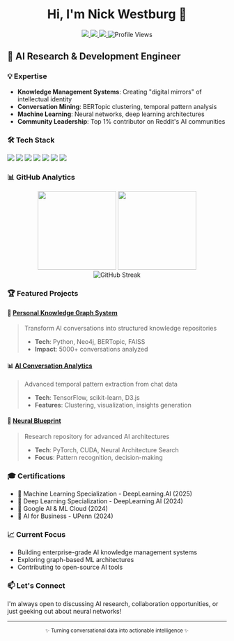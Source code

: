 <div align="center">
  
  # Hi, I'm Nick Westburg 👋
  
  <a href="https://linkedin.com/in/nickwestburg">
    <img src="https://img.shields.io/badge/LinkedIn-0077B5?style=for-the-badge&logo=linkedin&logoColor=white" />
  </a>
  <a href="https://twitter.com/AIwithNick">
    <img src="https://img.shields.io/badge/Twitter-1DA1F2?style=for-the-badge&logo=twitter&logoColor=white" />
  </a>
  <a href="https://reddit.com/user/Background-Zombie689">
    <img src="https://img.shields.io/badge/Reddit-FF4500?style=for-the-badge&logo=reddit&logoColor=white" />
  </a>
  
  <img src="https://komarev.com/ghpvc/?username=W3STY11&style=flat-square&color=blue" alt="Profile Views"/>
</div>


## 🚀 AI Research & Development Engineer


### 💡 Expertise

- **Knowledge Management Systems**: Creating "digital mirrors" of intellectual identity
- **Conversation Mining**: BERTopic clustering, temporal pattern analysis
- **Machine Learning**: Neural networks, deep learning architectures
- **Community Leadership**: Top 1% contributor on Reddit's AI communities

### 🛠️ Tech Stack

<div align="left">
  <img src="https://img.shields.io/badge/Python-3776AB?style=for-the-badge&logo=python&logoColor=white" />
  <img src="https://img.shields.io/badge/TensorFlow-FF6F00?style=for-the-badge&logo=tensorflow&logoColor=white" />
  <img src="https://img.shields.io/badge/PyTorch-EE4C2C?style=for-the-badge&logo=pytorch&logoColor=white" />
  <img src="https://img.shields.io/badge/Neo4j-008CC1?style=for-the-badge&logo=neo4j&logoColor=white" />
  <img src="https://img.shields.io/badge/CUDA-76B900?style=for-the-badge&logo=nvidia&logoColor=white" />
  <img src="https://img.shields.io/badge/Docker-2496ED?style=for-the-badge&logo=docker&logoColor=white" />
  <img src="https://img.shields.io/badge/AWS-232F3E?style=for-the-badge&logo=amazon-aws&logoColor=white" />
</div>

### 📊 GitHub Analytics

<div align="center">
  <img height="180em" src="https://github-readme-stats.vercel.app/api?username=W3STY11&show_icons=true&theme=dark&include_all_commits=true&count_private=true"/>
  <img height="180em" src="https://github-readme-stats.vercel.app/api/top-langs/?username=W3STY11&layout=compact&langs_count=7&theme=dark"/>
</div>

<div align="center">
  <img src="https://github-readme-streak-stats.herokuapp.com/?user=W3STY11&theme=dark" alt="GitHub Streak"/>
</div>

### 🏆 Featured Projects

#### 🧠 [Personal Knowledge Graph System](https://github.com/W3STY11/personal-knowledge-graph)
> Transform AI conversations into structured knowledge repositories
> - **Tech**: Python, Neo4j, BERTopic, FAISS
> - **Impact**: 5000+ conversations analyzed

#### 📊 [AI Conversation Analytics](https://github.com/W3STY11/ai-conversation-analytics)
> Advanced temporal pattern extraction from chat data
> - **Tech**: TensorFlow, scikit-learn, D3.js
> - **Features**: Clustering, visualization, insights generation

#### 🤖 [Neural Blueprint](https://github.com/W3STY11/neural-blueprint)
> Research repository for advanced AI architectures
> - **Tech**: PyTorch, CUDA, Neural Architecture Search
> - **Focus**: Pattern recognition, decision-making

### 🎓 Certifications

- 🥇 Machine Learning Specialization - DeepLearning.AI (2025)
- 🥇 Deep Learning Specialization - DeepLearning.AI (2024)
- 🥇 Google AI & ML Cloud (2024)
- 🥇 AI for Business - UPenn (2024)

### 📈 Current Focus

- Building enterprise-grade AI knowledge management systems
- Exploring graph-based ML architectures
- Contributing to open-source AI tools

### 📫 Let's Connect

I'm always open to discussing AI research, collaboration opportunities, or just geeking out about neural networks!

---
<div align="center">
  <sub>✨ Turning conversational data into actionable intelligence ✨</sub>
</div>
